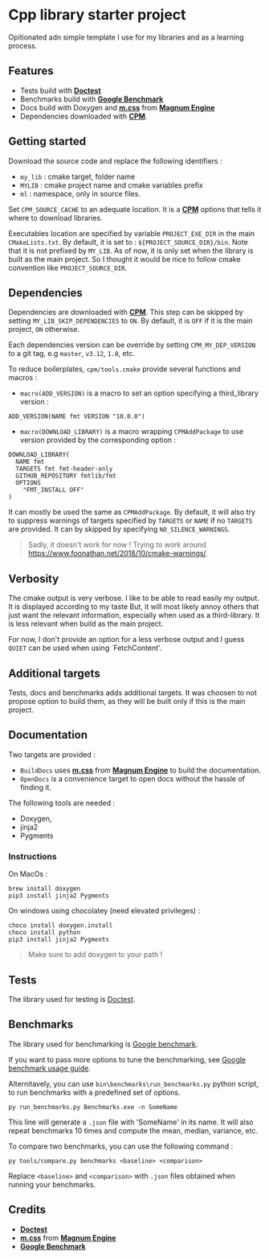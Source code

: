 # Cpp library starter project

Opitionated adn simple template I use for my libraries and as a learning process.

## Features
* Tests build with **[Doctest](https://github.com/doctest/doctest)**
* Benchmarks build with **[Google Benchmark](https://github.com/google/benchmark)**
* Docs build with Doxygen and **[m.css](https://mcss.mosra.cz/)** from **[Magnum Engine](https://magnum.graphics/)**
* Dependencies downloaded with **[CPM](https://github.com/cpm-cmake/)**.


## Getting started

Download the source code and replace the following identifiers :

* `my_lib` : cmake target, folder name
* `MYLIB` : cmake project name and cmake variables prefix
* `ml` : namespace, only in source files.

Set `CPM_SOURCE_CACHE` to an adequate location. It is a **[CPM](https://github.com/cpm-cmake/)** options 
that tells it where to download libraries.

Executables location are specified by variable `PROJECT_EXE_DIR` in the main `CMakeLists.txt`. 
By default, it is set to : `${PROJECT_SOURCE_DIR}/bin`.
Note that it is not prefixed by `MY_LIB`. As of now, it is only set when the library is built as the main project.
So I thought it would be nice to follow cmake convention like `PROJECT_SOURCE_DIR`.

## Dependencies

Dependencies are downloaded with **[CPM](https://github.com/cpm-cmake/)**.
This step can be skipped by setting `MY_LIB_SKIP_DEPENDENCIES` to `ON`. By default, it is `OFF` if it is the main
project, `ON` otherwise.

Each dependencies version can be override by setting `CPM_MY_DEP_VERSION` to a git tag, e.g `master`, `v3.12`, `1.0`, etc.

To reduce boilerplates, `cpm/tools.cmake` provide several functions and macros :

* `macro(ADD_VERSION)` is a macro to set an option specifying a third_library version :
```
ADD_VERSION(NAME fmt VERSION "10.0.0")
````

* `macro(DOWNLOAD_LIBRARY)` is a macro wrapping `CPMAddPackage` to use version provided by the corresponding option :
```
DOWNLOAD_LIBRARY(
  NAME fmt
  TARGETS fmt fmt-header-only
  GITHUB_REPOSITORY fmtlib/fmt
  OPTIONS
    "FMT_INSTALL OFF"
)
````

It can mostly be used the same as `CPMAddPackage`. 
By default, it will also try to suppress warnings of targets specified by `TARGETS` or `NAME` if no `TARGETS` are provided.
It can by skipped by specifying `NO_SILENCE_WARNINGS`.

> Sadly, it doesn't work for now ! Trying to work around https://www.foonathan.net/2018/10/cmake-warnings/.

## Verbosity
The cmake output is very verbose. I like to be able to read easily my output. It is displayed according to my taste
But, it will most likely annoy others that just want the relevant information, especially when used as a third-library.
It is less relevant when build as the main project.

For now, I don't provide an option for a less verbose output and I guess `QUIET` can be used when using `FetchContent'.


## Additional targets

Tests, docs and benchmarks adds additional targets. It was choosen to not propose option to build them, as they will
be built only if this is the main project.

## Documentation

Two targets are provided :

* `BuildDocs` uses **[m.css](https://mcss.mosra.cz/)** from **[Magnum Engine](https://magnum.graphics/)** to build the documentation.
* `OpenDocs` is a convenience target to open docs without the hassle of finding it.

The following tools are needed :
* Doxygen, 
* jinja2 
* Pygments 

### Instructions

On MacOs :
```
brew install doxygen
pip3 install jinja2 Pygments
```

On windows using chocolatey (need elevated privileges) :
```
choco install doxygen.install
choco install python
pip3 install jinja2 Pygments
```

> Make sure to add doxygen to your path !

## Tests

The library used for testing is [Doctest](https://github.com/doctest/doctest).


## Benchmarks

The library used for benchmarking is [Google benchmark](https://github.com/google/benchmark).

If you want to pass more options to tune the benchmarking, see 
[Google benchmark usage guide](https://github.com/google/benchmark/blob/main/docs/user_guide.md).

Alternitavely, you can use `bin\benchmarks\run_benchmarks.py` python script, to run benchmarks with a predefined set of options.

```
py run_benchmarks.py Benchmarks.exe -n SomeName
```

This line will generate a `.json` file with 'SomeName' in its name. It will also repeat benchmarks 10 times and compute the mean, median, variance, etc.

To compare two benchmarks, you can use the following command :

```
py tools/compare.py benchmarks <baseline> <comparison>
```

Replace `<baseline>` and `<comparison>` with `.json` files obtained when running your benchmarks.

## Credits

* **[Doctest](https://github.com/doctest/doctest)**
* **[m.css](https://mcss.mosra.cz/)** from **[Magnum Engine](https://magnum.graphics/)**
* **[Google Benchmark](https://github.com/google/benchmark)**
